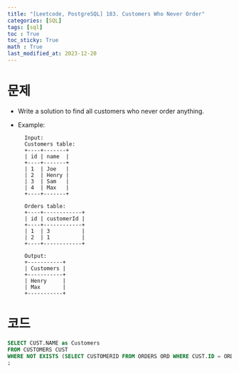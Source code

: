 ```yaml
---
title: "[Leetcode, PostgreSQL] 183. Customers Who Never Order"
categories: [SQL]
tags: [sql]
toc : True
toc_sticky: True
math : True
last_modified_at: 2023-12-20
---
```


# 문제
- Write a solution to find all customers who never order anything.

- Example:

        Input: 
        Customers table:
        +----+-------+
        | id | name  |
        +----+-------+
        | 1  | Joe   |
        | 2  | Henry |
        | 3  | Sam   |
        | 4  | Max   |
        +----+-------+

        Orders table:
        +----+------------+
        | id | customerId |
        +----+------------+
        | 1  | 3          |
        | 2  | 1          |
        +----+------------+

        Output: 
        +-----------+
        | Customers |
        +-----------+
        | Henry     |
        | Max       |
        +-----------+

# 코드
```sql
SELECT CUST.NAME as Customers
FROM CUSTOMERS CUST
WHERE NOT EXISTS (SELECT CUSTOMERID FROM ORDERS ORD WHERE CUST.ID = ORD.CUSTOMERID)
;
```
